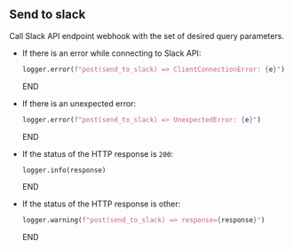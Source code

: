 ## Send to slack
  
Call Slack API endpoint webhook with the set of desired query parameters.

* If there is an error while connecting to Slack API:
  ```python
  logger.error(f"post(send_to_slack) => ClientConnectionError: {e}")
  ```
  END

* If there is an unexpected error:
  ```python
  logger.error(f"post(send_to_slack) => UnexpectedError: {e}")
  ```
  END

* If the status of the HTTP response is `200`:
  ```python
  logger.info(response)
  ```
  END

* If the status of the HTTP response is other:
  ```python
  logger.warning(f"post(send_to_slack) => response={response}")
  ```
  END


